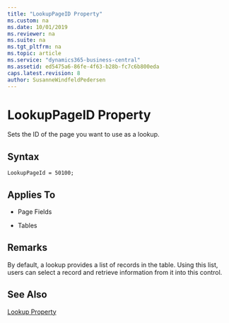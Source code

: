 ```yaml
---
title: "LookupPageID Property"
ms.custom: na
ms.date: 10/01/2019
ms.reviewer: na
ms.suite: na
ms.tgt_pltfrm: na
ms.topic: article
ms.service: "dynamics365-business-central"
ms.assetid: ed5475a6-86fe-4f63-b28b-fc7c6b800eda
caps.latest.revision: 8
author: SusanneWindfeldPedersen
---
```


 

# LookupPageID Property
Sets the ID of the page you want to use as a lookup.  

## Syntax
```
LookupPageId = 50100;
```
 
## Applies To  
  
-   Page Fields  
  
-   Tables  

## Remarks

By default, a lookup provides a list of records in the table. Using this list, users can select a record and retrieve information from it into this control.

## See Also  
 [Lookup Property](devenv-lookup-property.md)